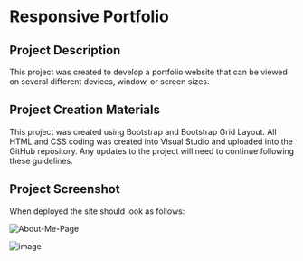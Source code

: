 # Responsive Portfolio

## Project Description

This project was created to develop a portfolio website that can be viewed on several different devices, window, or screen sizes.  

## Project Creation Materials

This project was created using Bootstrap and Bootstrap Grid Layout.  All HTML and CSS coding was created into Visual Studio and uploaded into the GitHub repository.  Any updates to the project will need to continue following these guidelines.

## Project Screenshot

When deployed the site should look as follows:

![About-Me-Page](https://user-images.githubusercontent.com/74628028/103848815-1a172280-5058-11eb-855b-5aaabc9127f1.png)

![image](https://user-images.githubusercontent.com/74628028/103848947-711cf780-5058-11eb-95d9-1d27aacd7a06.png)
